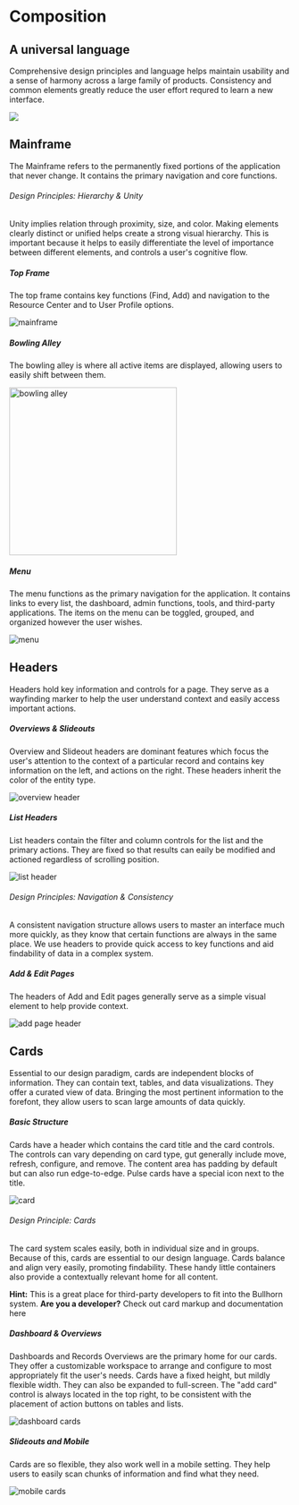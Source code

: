 Composition
===========

A universal language
--------------------

Comprehensive design principles and language helps maintain usability and a sense of harmony across a large family of products. Consistency and common elements greatly reduce the user effort requred to learn a new interface.

![](assets/images/CompositionPageIcon.svg)

Mainframe
---------

The Mainframe refers to the permanently fixed portions of the application that never change. It contains the primary navigation and core functions.

###### Design Principles: Hierarchy & Unity

Unity implies relation through proximity, size, and color. Making elements clearly distinct or unified helps create a strong visual hierarchy. This is important because it helps to easily differentiate the level of importance between different elements, and controls a user's cognitive flow.

##### Top Frame

The top frame contains key functions (Find, Add) and navigation to the Resource Center and to User Profile options.

![mainframe](assets/images/LayoutMainframeTopFrame.svg)

##### Bowling Alley

The bowling alley is where all active items are displayed, allowing users to easily shift between them.

<img src="assets/images/LayoutMainframeBowlingAlley.svg" alt="bowling alley" width="300"/>

##### Menu

The menu functions as the primary navigation for the application. It contains links to every list, the dashboard, admin functions, tools, and third\-party applications. The items on the menu can be toggled, grouped, and organized however the user wishes.

![menu](assets/images/LayoutMainframeMenu.svg)

Headers
-------

Headers hold key information and controls for a page. They serve as a wayfinding marker to help the user understand context and easily access important actions.

##### Overviews & Slideouts

Overview and Slideout headers are dominant features which focus the user's attention to the context of a particular record and contains key information on the left, and actions on the right. These headers inherit the color of the entity type.

![overview header](assets/images/LayoutMainframeHeaderOverview.svg)

##### List Headers

List headers contain the filter and column controls for the list and the primary actions. They are fixed so that results can eaily be modified and actioned regardless of scrolling position.

![list header](assets/images/LayoutMainframeHeaderList.svg)

###### Design Principles: Navigation & Consistency

A consistent navigation structure allows users to master an interface much more quickly, as they know that certain functions are always in the same place. We use headers to provide quick access to key functions and aid findability of data in a complex system.

##### Add & Edit Pages

The headers of Add and Edit pages generally serve as a simple visual element to help provide context.

![add page header](assets/images/LayoutMainframeHeaderEditPage.svg)

Cards
-----

Essential to our design paradigm, cards are independent blocks of information. They can contain text, tables, and data visualizations. They offer a curated view of data. Bringing the most pertinent information to the forefont, they allow users to scan large amounts of data quickly.

##### Basic Structure

Cards have a header which contains the card title and the card controls. The controls can vary depending on card type, gut generally include move, refresh, configure, and remove. The content area has padding by default but can also run edge\-to\-edge. Pulse cards have a special icon next to the title.

![card](assets/images/LayoutMainframeCardsNPSCard.svg)

###### Design Principle: Cards

The card system scales easily, both in individual size and in groups. Because of this, cards are essential to our design language. Cards balance and align very easily, promoting findability. These handy little containers also provide a contextually relevant home for all content.

**Hint:** This is a great place for third\-party developers to fit into the Bullhorn system. **Are you a developer?** Check out card markup and documentation here

##### Dashboard & Overviews

Dashboards and Records Overviews are the primary home for our cards. They offer a customizable workspace to arrange and configure to most appropriately fit the user's needs. Cards have a fixed height, but mildly flexible width. They can also be expanded to full\-screen. The "add card" control is always located in the top right, to be consistent with the placement of action buttons on tables and lists.

![dashboard cards](assets/images/LayoutMainframeCardsDashboard.svg)

##### Slideouts and Mobile

Cards are so flexible, they also work well in a mobile setting. They help users to easily scan chunks of information and find what they need.

![mobile cards](assets/images/LayoutMobileCard.svg)